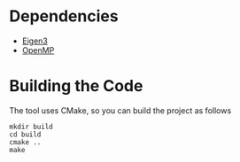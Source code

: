 # Dependencies

- [Eigen3](https://eigen.tuxfamily.org/dox)
- [OpenMP](https://www.openmp.org/resources/openmp-compilers-tools/)


# Building the Code
The tool uses CMake, so you can build the project as follows
```
mkdir build
cd build
cmake ..
make
```


